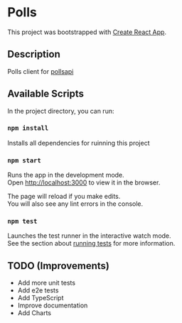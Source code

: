 # Polls

This project was bootstrapped with [Create React App](https://github.com/facebook/create-react-app).

## Description

Polls client for [pollsapi](https://pollsapi.docs.apiary.io/)

## Available Scripts

In the project directory, you can run:

### `npm install`

Installs all dependencies for ruinning this project

### `npm start`

Runs the app in the development mode.<br />
Open [http://localhost:3000](http://localhost:3000) to view it in the browser.

The page will reload if you make edits.<br />
You will also see any lint errors in the console.

### `npm test`

Launches the test runner in the interactive watch mode.<br />
See the section about [running tests](https://facebook.github.io/create-react-app/docs/running-tests) for more information.

## TODO (Improvements)

- Add more unit tests
- Add e2e tests
- Add TypeScript
- Improve documentation
- Add Charts
